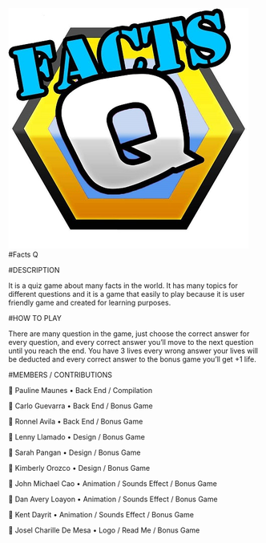 ![Facts Q](https://github.com/FactsQ/Unorganized-Collabs/blob/master/DesignWAD/Logo.jpg)
#Facts Q

#DESCRIPTION

It is a quiz game about many facts in the world. It has many topics for different questions and it is a game that easily to play because it is user friendly game and created for learning purposes.

#HOW TO PLAY

There are many question in the game, just choose the correct answer for every question, and every correct answer you’ll move to the next question until you reach the end. You have 3 lives every wrong answer your lives will be deducted and every correct answer to the bonus game you’ll get +1 life.

#MEMBERS / CONTRIBUTIONS

 Pauline Maunes • Back End / Compilation

 Carlo Guevarra • Back End / Bonus Game

 Ronnel Avila • Back End / Bonus Game

 Lenny Llamado • Design / Bonus Game

 Sarah Pangan • Design / Bonus Game

 Kimberly Orozco • Design / Bonus Game

 John Michael Cao • Animation / Sounds Effect / Bonus Game

 Dan Avery Loayon • Animation / Sounds Effect / Bonus Game

 Kent Dayrit • Animation / Sounds Effect / Bonus Game

 Josel Charille De Mesa • Logo / Read Me / Bonus Game
